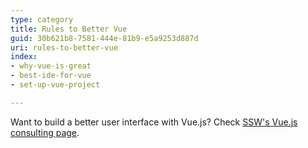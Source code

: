 ```yaml
---
type: category
title: Rules to Better Vue
guid: 30b621b8-7581-444e-81b9-e5a9253d887d
uri: rules-to-better-vue
index:
- why-vue-is-great
- best-ide-for-vue
- set-up-vue-project

---
```


Want to build a better user interface with Vue.js? Check [SSW's Vue.js consulting page](https://ssw.com.au/consulting/vue).

